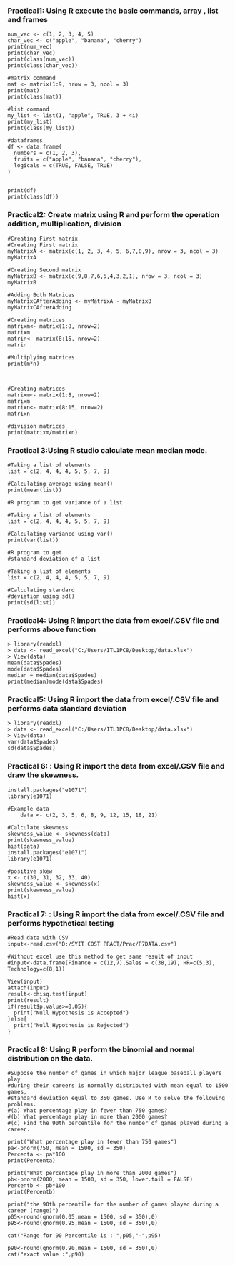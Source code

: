 ### Practical1: Using R execute the basic commands, array , list and frames

``` 
num_vec <- c(1, 2, 3, 4, 5)
char_vec <- c("apple", "banana", "cherry")
print(num_vec)
print(char_vec)
print(class(num_vec))
print(class(char_vec))

#matrix command
mat <- matrix(1:9, nrow = 3, ncol = 3)
print(mat)
print(class(mat))

#list command
my_list <- list(1, "apple", TRUE, 3 + 4i)
print(my_list)
print(class(my_list))

#dataframes
df <- data.frame(
  numbers = c(1, 2, 3),
  fruits = c("apple", "banana", "cherry"),
  logicals = c(TRUE, FALSE, TRUE)
)


print(df)
print(class(df))
```

### Practical2: Create matrix using R and perform the operation addition, multiplication, division

```
#Creating First matrix  
#Creating First matrix  
myMatrixA <- matrix(c(1, 2, 3, 4, 5, 6,7,8,9), nrow = 3, ncol = 3)   
myMatrixA 

#Creating Second matrix  
myMatrixB <- matrix(c(9,8,7,6,5,4,3,2,1), nrow = 3, ncol = 3)   
myMatrixB  

#Adding Both Matrices  
myMatrixCAfterAdding <- myMatrixA - myMatrixB  
myMatrixCAfterAdding  

#Creating matrices
matrixm<- matrix(1:8, nrow=2)
matrixm
matrin<- matrix(8:15, nrow=2)
matrin

#Multiplying matrices
print(m*n)



#Creating matrices
matrixm<- matrix(1:8, nrow=2)
matrixm
matrixn<- matrix(8:15, nrow=2)
matrixn

#division matrices
print(matrixm/matrixn)
```

### Practical 3:Using R studio calculate mean median mode.

```
#Taking a list of elements
list = c(2, 4, 4, 4, 5, 5, 7, 9)

#Calculating average using mean()
print(mean(list))

#R program to get variance of a list

#Taking a list of elements
list = c(2, 4, 4, 4, 5, 5, 7, 9)

#Calculating variance using var()
print(var(list))

#R program to get 
#standard deviation of a list

#Taking a list of elements
list = c(2, 4, 4, 4, 5, 5, 7, 9)

#Calculating standard 
#deviation using sd()
print(sd(list))
```

### Practical4: Using R import the data from excel/.CSV file and performs above function

```
> library(readxl)
> data <- read_excel("C:/Users/ITL1PC8/Desktop/data.xlsx")
> View(data)
mean(data$Spades)
mode(data$Spades)
median = median(data$Spades)
print(median)mode(data$Spades)
```

### Practical5:  Using R import the data from excel/.CSV file and performs data standard deviation

```
> library(readxl)
> data <- read_excel("C:/Users/ITL1PC8/Desktop/data.xlsx")
> View(data)
var(data$Spades)
sd(data$Spades)
```

### Practical 6: :  Using R import the data from excel/.CSV file and draw the skewness.

```
install.packages("e1071")
library(e1071)

#Example data
	data <- c(2, 3, 5, 6, 8, 9, 12, 15, 18, 21)
	
#Calculate skewness
skewness_value <- skewness(data)
print(skewness_value)
hist(data)
install.packages("e1071")
library(e1071)

#positive skew
x <- c(30, 31, 32, 33, 40)
skewness_value <- skewness(x)
print(skewness_value)
hist(x)
```

### Practical 7: :  Using R import the data from excel/.CSV file and performs hypothetical testing

```
#Read data with CSV
input<-read.csv("D:/SYIT COST PRACT/Prac/P7DATA.csv")

#Without excel use this method to get same result of input
#input<-data.frame(Finance = c(12,7),Sales = c(38,19), HR=c(5,3), Technology=c(8,1))

View(input)
attach(input)
result<-chisq.test(input)
print(result)
if(result$p.value>=0.05){
  print("Null Hypothesis is Accepted")
}else{
  print("Null Hypothesis is Rejected")
}
```

### Practical 8: Using R perform the binomial and normal distribution on the data.

```
#Suppose the number of games in which major league baseball players play 
#during their careers is normally distributed with mean equal to 1500 games,
#standard deviation equal to 350 games. Use R to solve the following problems.
#(a) What percentage play in fewer than 750 games? 
#(b) What percentage play in more than 2000 games?
#(c) Find the 90th percentile for the number of games played during a career.

print("What percentage play in fewer than 750 games")
pa<-pnorm(750, mean = 1500, sd = 350)
Percenta <- pa*100
print(Percenta)

print("What percentage play in more than 2000 games")
pb<-pnorm(2000, mean = 1500, sd = 350, lower.tail = FALSE)
Percentb <- pb*100
print(Percentb)

print("the 90th percentile for the number of games played during a career (range)")
p05<-round(qnorm(0.05,mean = 1500, sd = 350),0)
p95<-round(qnorm(0.95,mean = 1500, sd = 350),0)

cat("Range for 90 Percentile is : ",p05,"-",p95)

p90<-round(qnorm(0.90,mean = 1500, sd = 350),0)
cat("exact value :",p90)
```